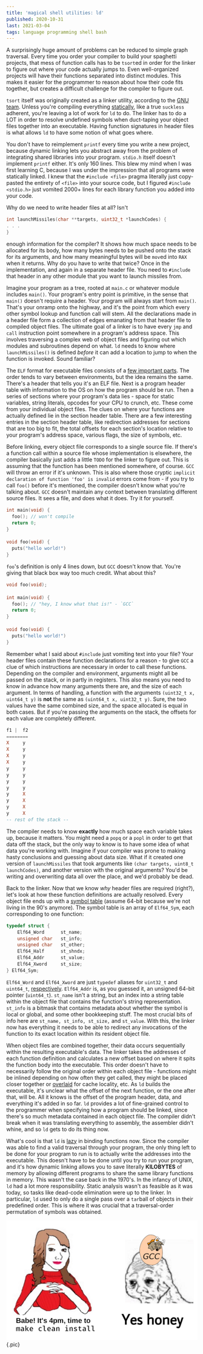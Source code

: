 ```yaml
---
title: 'magical shell utilities: ld'
published: 2020-10-31
last: 2021-03-04
tags: language programming shell bash 
---
```

A surprisingly huge amount of problems can be reduced to simple graph traversal. Every time you order your compiler to build your spaghetti projects, that mess of function calls has to be `tsort`ed in order for the linker to figure out where your code actually jumps to. Even well-organized projects will have their functions separated into distinct modules. This makes it easier for the programmer to reason about how their code fits together, but creates a difficult challenge for the compiler to figure out. 


`tsort` itself was originally created as a linker utility, according to the [GNU team](https://www.gnu.org/software/coreutils/manual/html_node/tsort-background.html). Unless you're compiling everything [statically](https://sta.li), like a true `suckless` adherent, you're leaving a lot of work for `ld` to do. The linker has to do a LOT in order to resolve undefined symbols when duct-taping your object files together into an executable. Having function signatures in header files is what allows `ld` to have some notion of what goes where. 

You don't have to reimplement `printf` every time you write a new project, because dynamic linking lets you abstract away from the problem of integrating shared libraries into your program. `stdio.h` itself doesn't implement `printf` either. It's only 160 lines. This blew my mind when I was first learning C, because I was under the impression that all programs were statically linked. I knew that the `#include <file>` pragma literally just copy-pasted the entirety of `<file>` into your source code, but I figured `#include <stdio.h>` just vomited 2000+ lines for each library function you added into your code.

Why do we need to write header files at all? Isn't 
```C
int launchMissiles(char **targets, uint32_t *launchCodes) {
. . .
}
```

enough information for the compiler? It shows how much space needs to be allocated for its body, how many bytes needs to be pushed onto the stack for its arguments, and how many meaningful bytes will be `mov`ed into `RAX` when it returns. Why do you have to write that twice? Once in the implementation, and again in a separate header file. You need to `#include` that header in any other module that you want to launch missiles from.

Imagine your program as a tree, rooted at `main.c` or whatever module includes `main()`. Your program's entry point is primitive, in the sense that `main()` doesn't require a header. Your program will always start from `main()`. That's your onramp onto the highway, and it's the point from which every other symbol lookup and function call will stem. All the declarations made in a header file form a collection of edges emanating from that header file to compiled object files. The ultimate goal of a linker is to have every `jmp` and `call` instruction point somewhere in a program's address space. This involves traversing a complex web of object files and figuring out which modules and subroutines depend on what. `ld` needs to know where `launchMissiles()` is defined *before* it can add a location to jump to when the function is invoked. Sound familiar?

The `ELF` format for executable files consists of a [few important parts](https://refspecs.linuxbase.org/elf/gabi4+/ch4.intro.html). The order tends to vary between environments, but the idea remains the same. There's a header that tells you it's an ELF file. Next is a program header table with information to the OS on how the program should be run. Then a series of sections where your program's data lies - space for static variables, string literals, opcodes for your CPU to crunch, etc. These come from your individual object files. The clues on where your functions are actually defined lie in the section header table. There are a few interesting entries in the section header table, like redirection addresses for sections that are too big to fit, the total offsets for each section's location relative to your program's address space, various flags, the size of symbols, etc.

Before linking, every object file corresponds to a single source file. If there's a function call within a source file whose implementation is elsewhere, the compiler basically just adds a little `TODO` for the linker to figure out. This is assuming that the function has been mentioned somewhere, of course. `GCC` will throw an error if it's unknown. This is also where those cryptic `implicit declaration of function 'foo' is invalid` errors come from - if you try to call `foo()` before it's mentioned, the compiler doesn't know what you're talking about. `GCC` doesn't maintain any context between translating different source files. It sees a file, and does what it does. Try it for yourself. 

```c
int main(void) {
  foo(); // won't compile
  return 0;
}

void foo(void) {
  puts("hello world!")
}
```

`foo`'s definition is only 4 lines down, but `GCC` doesn't know that. You're giving that black box way too much credit. What about this?

```c
void foo(void);

int main(void) {
  foo(); // "hey, I know what that is!" - `GCC`
  return 0;
}

void foo(void) {
  puts("hello world!")
}
```

Remember what I said about `#include` just vomiting text into your file? Your header files contain these function declarations for a reason - to give `GCC` a clue of which instructions are necessary in order to call these functions. Depending on the compiler and environment, arguments might all be passed on the stack, or in partly in registers. This also means you need to know in advance how many arguments there are, and the size of each argument. In terms of handling, a function with the arguments `(uint32_t x, uint64_t y)` is **not** the same as `(uint64_t x, uint32_t y)`. Sure, the two values have the same combined size, and the space allocated is equal in both cases. But if you're passing the arguments on the stack, the offsets for each value are completely different.

``` haskell
f1 |  f2
========
X     y
X     y
X     y
X     y
y     y
y     y
y     y
y     y
y     X
y     X
y     X
y     X
-- rest of the stack --

```
The compiler needs to know **exactly** how much space each variable takes up, because it matters. You might need a `popq` or a `popl` in order to get that data off the stack, but the only way to know is to have some idea of what data you're working with. Imagine if your compiler was prone to making hasty conclusions and guessing about data size. What if it created one version of `launchMissiles` that took arguments like `(char targets, uint8_t launchCodes)`, and another version with the original arguments? You'd be writing and overwriting data all over the place, and we'd probably be dead.

Back to the linker. Now that we know *why* header files are required (right?), let's look at how these function definitions are actually resolved. Every object file ends up with a [symbol table](https://docs.oracle.com/cd/E23824_01/html/819-0690/chapter6-79797.html) (assume 64-bit because we're not living in the 90's anymore). The symbol table is an array of `Elf64_Sym`, each corresponding to one function:

```c
typedef struct {
    Elf64_Word      st_name;
    unsigned char   st_info;
    unsigned char   st_other;
    Elf64_Half      st_shndx;
    Elf64_Addr      st_value;
    Elf64_Xword     st_size;
} Elf64_Sym;
```

`Elf64_Word` and `Elf64_Xword` are just `typedef` aliases for `uint32_t` and `uint64_t`, [respectively](http://web.mit.edu/freebsd/head/sys/sys/elf64.h). `Elf64_Addr` is, as you guessed it, an unsigned 64-bit pointer (`uint64_t`). `st_name` isn't a string, but an index into a string table within the object file that contains the function's string representation. `st_info` is a bitmask that contains metadata about whether the symbol is local or global, and some other bookkeeping stuff. The most crucial bits of info here are `st_name, st_info, st_size,` and `st_value`. With this, the linker now has everything it needs to be able to redirect any invocations of the function to its exact location within its resident object file.

When object files are combined together, their data occurs sequentially within the resulting executable's data. The linker takes the addresses of each function definition and calculates a new offset based on where it spits the function body into the executable. This order doesn't have to necessarily follow the original order within each object file - functions might be inlined depending on how often they get called, they might be placed closer together or [overlaid](https://ftp.gnu.org/old-gnu/Manuals/ld-2.9.1/html_node/ld_22.html) for cache locality, etc. As `ld` builds the executable, it's unclear what the offset of the next function, or the one after that, will be. All it knows is the offset of the program header, data, and everything it's added in so far. `ld` provides a lot of fine-grained control to the programmer when specifying how a program should be linked, since there's so much metadata contained in each object file. The compiler didn't break when it was translating everything to assembly, the assembler didn't whine, and so `ld` gets to do its thing now. 

What's cool is that `ld` is [lazy](https://ftp.gnu.org/old-gnu/Manuals/ld-2.9.1/html_chapter/ld_3.html#SEC12) in binding functions now. Since the compiler was able to find a valid traversal through your program, the only thing left to be done for your program to run is to actually write the addresses into the executable. This doesn't have to be done until you try to run your program, and it's how dynamic linking allows you to save literally **KILOBYTES** of memory by allowing different programs to share the same library functions in memory. This wasn't the case back in the 1970's. In the infancy of UNIX, `ld` had a lot more responsibility. Static analysis wasn't as feasible as it was today, so tasks like dead-code elimination were up to the linker. In particular, `ld` used to only do a single pass over a `tar`ball of objects in their predefined order. This is where it was crucial that a traversal-order permutation of symbols was obtained. 



![](/images/tsort/yesbabe.png){.pic}
